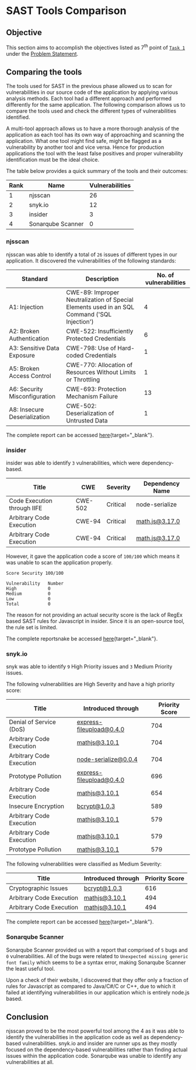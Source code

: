 # SAST Tools Comparison

## Objective

This section aims to accomplish the objectives listed as 7<sup>th</sup> point of [`Task 1`](../problem-statement/#task-1) under the [Problem Statement](../problem-statement).

## Comparing the tools

The tools used for SAST in the previous phase allowed us to scan for vulnerabilities in our source code of the application by applying various analysis methods. Each tool had a different approach and performed differently for the same application. The following comparison allows us to compare the tools used and check the different types of vulnerabilities identified.

A multi-tool approach allows us to have a more thorough analysis of the application as each tool has its own way of approaching and scanning the application. What one tool might find safe, might be flagged as a vulnerability by another tool and vice versa. Hence for production applications the tool with the least false positives and proper vulnerability identification must be the ideal choice.

The table below provides a quick summary of the tools and their outcomes:

|Rank   |Name               |Vulnerabilities|
|---    |---                |---            |
|1      |njsscan            |26             |
|2      |snyk.io            |12             |
|3      |insider            |3              |
|4      |Sonarqube Scanner  |0              |

### njsscan

njsscan was able to identify a total of `26` issues of different types in our application. It discovered the vulnerabilities of the following standards:

|Standard                       |Description                                                                                    |No. of vulnerabilities |
|------------                   |-------------                                                                                  |----------             |
|A1: Injection                  |CWE-89: Improper Neutralization of Special Elements used in an SQL Command ('SQL Injection')   |4                      |
|A2: Broken Authentication      |CWE-522: Insufficiently Protected Credentials                                                  |6                      |
|A3: Sensitive Data Exposure    |CWE-798: Use of Hard-coded Credentials                                                         |1                      |
|A5: Broken Access Control      |CWE-770: Allocation of Resources Without Limits or Throttling                                  |1                      |
|A6: Security Misconfiguration  |CWE-693: Protection Mechanism Failure                                                          |13                     |
|A8: Insecure Deserialization   |CWE-502: Deserialization of Untrusted Data                                                     |1                      |

The complete report can be accessed [here](){target="_blank"}.

### insider

insider was able to identify `3` vulnerabilities, which were dependency-based. 

|Title                      |CWE    |Severity   |Dependency Name|
|----                       |----   |----       |----           |
|Code Execution through IIFE|CWE-502|Critical   |node-serialize |
|Arbitrary Code Execution   |CWE-94 |Critical   |math.js@3.17.0 |
|Arbitrary Code Execution   |CWE-94 |Critical   |math.js@3.17.0 |

However, it gave the application code a score of `100/100` which means it was unable to scan the application properly.

```
Score Security 100/100

Vulnerability	Number
High		    0 
Medium		    0 
Low		        0 
Total		    0 
``` 

The reason for not providing an actual security score is the lack of RegEx based SAST rules for Javascript in insider. Since it is an open-source tool, the rule set is limited.

The complete reportsnake be accessed [here](){target="_blank"}.

### snyk.io

snyk was able to identify `9` High Priority issues and `3` Medium Priority issues.

The following vulnerabilities are High Severity and have a high priority score:

|Title                      |Introduced through         |Priority Score |
|---                        |---                        |---            |
|Denial of Service (DoS)    |express-fileupload@0.4.0   |704            |
|Arbitrary Code Execution   |mathjs@3.10.1              |704            |
|Arbitrary Code Execution   |node-serialize@0.0.4       |704            |
|Prototype Pollution        |express-fileupload@0.4.0   |696            |
|Arbitrary Code Execution   |mathjs@3.10.1              |654            |
|Insecure Encryption        |bcrypt@1.0.3               |589            |
|Arbitrary Code Execution   |mathjs@3.10.1              |579            |
|Arbitrary Code Execution   |mathjs@3.10.1              |579            |
|Prototype Pollution        |mathjs@3.10.1              |579            |

The following vulnerabilities were classified as Medium Severity:

|Title                      |Introduced through |Priority Score |
|---                        |---                |---            |
|Cryptographic Issues       |bcrypt@1.0.3       |616            |
|Arbitrary Code Execution   |mathjs@3.10.1      |494            |
|Arbitrary Code Execution   |mathjs@3.10.1      |494            |       

The complete report can be accessed [here](){target="_blank"}.

### Sonarqube Scanner

Sonarqube Scanner provided us with a report that comprised of `5` bugs and `0` vulnerabilities. All of the bugs were related to `Unexpected missing generic font family` which seems to be a syntax error, making Sonarqube Scanner the least useful tool. 

Upon a check of their website, I discovered that they offer only a fraction of rules for Javascript as compared to Java/C#/C or C++, due to which it failed at identifying vulnerabilities in our application which is entirely node.js based.

## Conclusion

njsscan proved to be the most powerful tool among the 4 as it was able to identify the vulnerabilities in the application code as well as dependency-based vulnerabilities. snyk.io and insider are runner ups as they mostly focused on the dependency-based vulnerabilities rather than finding actual issues within the application code. Sonarqube was unable to identify any vulnerabilities at all.